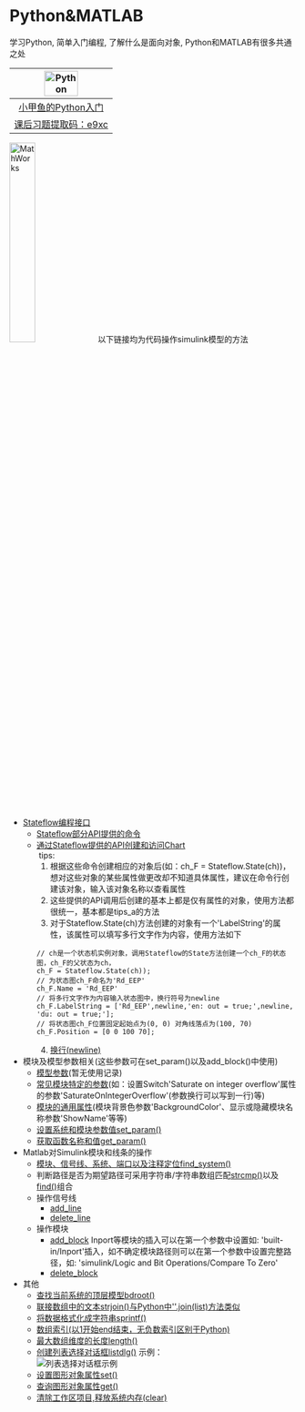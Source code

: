 Python&MATLAB
========
学习Python, 简单入门编程, 了解什么是面向对象, Python和MATLAB有很多共通之处

|<img src="https://i2.hdslb.com/bfs/archive/9a8f816fdadd1b814c5ce51e7ead25319166eb92.jpg@320w_200h.webp" alt="Python" title="Python image" width="60%"/>|
|:-:|
|[小甲鱼的Python入门](https://www.bilibili.com/video/av4050443?from=search&seid=1496318060419049403"Python入门")|
|[课后习题提取码：e9xc](https://pan.baidu.com/s/1bXkNaveiYIFxelvIEN9G8g)| 
<img src="https://ww2.mathworks.cn/etc/designs/mathworks/img/pic-header-mathworks-logo.svg" title="MathWorks" width="30%"/>
以下链接均为代码操作simulink模型的方法

+ [Stateflow编程接口](https://ww2.mathworks.cn/help/stateflow/programmatic-manipulation.html)
  + [Stateflow部分API提供的命令](https://ww2.mathworks.cn/help/stateflow/api/quick-start-for-the-stateflow-api.html)
  + [通过Stateflow提供的API创建和访问Chart](https://ww2.mathworks.cn/help/stateflow/api/quick-start-for-the-stateflow-api.html)<br>
  &nbsp;tips: 
      1. 根据这些命令创建相应的对象后(如：ch_F = Stateflow.State(ch))，想对这些对象的某些属性做更改却不知道具体属性，建议在命令行创建该对象，输入该对象名称以查看属性
      2. 这些提供的API调用后创建的基本上都是仅有属性的对象，使用方法都很统一，基本都是tips_a的方法
      3. 对于Stateflow.State(ch)方法创建的对象有一个'LabelString'的属性，该属性可以填写多行文字作为内容，使用方法如下
      ```
      // ch是一个状态机实例对象，调用Stateflow的State方法创建一个ch_F的状态图，ch_F的父状态为ch，
      ch_F = Stateflow.State(ch));
      // 为状态图ch_F命名为'Rd_EEP'
      ch_F.Name = 'Rd_EEP'
      // 将多行文字作为内容输入状态图中，换行符号为newline
      ch_F.LabelString = ['Rd_EEP',newline,'en: out = true;',newline, 'du: out = true;'];
      // 将状态图ch_F位置固定起始点为(0, 0) 对角线落点为(100, 70)
      ch_F.Position = [0 0 100 70];
      ```
      4. [换行(newline)](https://ww2.mathworks.cn/help/matlab/ref/newline.html?searchHighlight=newline&s_tid=doc_srchtitle)
+ 模块及模型参数相关(这些参数可在set_param()以及add_block()中使用)
  + [模型参数](https://ww2.mathworks.cn/help/simulink/slref/model-parameters.html)(暂无使用记录)
  + [常见模块特定的参数](https://ww2.mathworks.cn/help/simulink/slref/block-specific-parameters.html#mw_c89fb247-a4eb-4a4f-bcc4-d27a68502cb4)(如：设置Switch'Saturate on integer overflow'属性的参数'SaturateOnIntegerOverflow'(参数换行可以写到一行)等)
  + [模块的通用属性](https://ww2.mathworks.cn/help/simulink/slref/common-block-parameters.html)(模块背景色参数'BackgroundColor'、显示或隐藏模块名称参数'ShowName'等等)
  + [设置系统和模块参数值set_param()](https://ww2.mathworks.cn/help/simulink/slref/set_param.html?s_tid=doc_ta)
  + [获取函数名称和值get_param()](https://ww2.mathworks.cn/help/simulink/slref/get_param.html?searchHighlight=get_param&s_tid=doc_srchtitle)
+ Matlab对Simulink模块和线条的操作
  + [模块、信号线、系统、端口以及注释定位find_system()](https://ww2.mathworks.cn/help/simulink/slref/find_system.html?s_tid=doc_ta)
  + 判断路径是否为期望路径可采用字符串/字符串数组匹配[strcmp()](https://ww2.mathworks.cn/help/matlab/ref/strcmp.html?searchHighlight=strcmp&s_tid=doc_srchtitle)以及[find()](https://ww2.mathworks.cn/help/matlab/ref/find.html?s_tid=doc_ta)组合
  + 操作信号线
    + [add_line](https://ww2.mathworks.cn/help/simulink/slref/add_line.html?searchHighlight=add_line&s_tid=doc_srchtitle)
    + [delete_line](https://ww2.mathworks.cn/help/simulink/slref/delete_line.html?s_tid=doc_ta)
  + 操作模块
    + [add_block](https://ww2.mathworks.cn/help/simulink/slref/add_block.html?s_tid=doc_ta) Inport等模块的插入可以在第一个参数中设置如: 'built-in/Inport'插入，如不确定模块路径则可以在第一个参数中设置完整路径，如: 'simulink/Logic and Bit Operations/Compare To Zero'
    + [delete_block](https://ww2.mathworks.cn/help/simulink/slref/delete_block.html?s_tid=doc_ta)
+ 其他
  + [查找当前系统的顶层模型bdroot()](https://ww2.mathworks.cn/help/simulink/slref/bdroot.html?searchHighlight=bdroot&s_tid=doc_srchtitle)
  + [联接数组中的文本strjoin()与Python中''.join(list)方法类似](https://ww2.mathworks.cn/help/matlab/ref/strjoin.html?searchHighlight=strjoin&s_tid=doc_srchtitle)
  + [将数据格式化成字符串sprintf()](https://ww2.mathworks.cn/help/matlab/ref/sprintf.html?searchHighlight=sprintf&s_tid=doc_srchtitle)
  + [数组索引(以1开始end结束，无负数索引区别于Python)](https://ww2.mathworks.cn/help/matlab/learn_matlab/indexing.html?searchHighlight=%E7%B4%A2%E5%BC%95&s_tid=doc_srchtitle)
  + [最大数组维度的长度length()](https://ww2.mathworks.cn/help/matlab/ref/length.html?searchHighlight=length&s_tid=doc_srchtitle)
  + [创建列表选择对话框listdlg()](https://ww2.mathworks.cn/help/matlab/ref/listdlg.html?searchHighlight=listdlg&s_tid=doc_srchtitle)
  示例：<br><img src="https://ww2.mathworks.cn/help/matlab/ref/listdlg_simple_zh_CN.png" alt="列表选择对话框示例"><br>
  + [设置图形对象属性set()](https://ww2.mathworks.cn/help/matlab/ref/set.html?searchHighlight=set&s_tid=doc_srchtitle)
  + [查询图形对象属性get()](https://ww2.mathworks.cn/help/matlab/ref/get.html?searchHighlight=get&s_tid=doc_srchtitle)
  + [清除工作区项目,释放系统内存(clear)](https://ww2.mathworks.cn/help/matlab/ref/clear.html?searchHighlight=clear&s_tid=doc_srchtitle)
